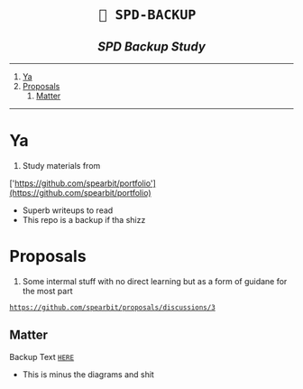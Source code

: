 <h1 align="center"><code>🤺 SPD-BACKUP </code></h1>
<h2 align="center"><i> SPD Backup Study </i></h2>

----
1. [Ya](#ya)
2. [Proposals](#proposals)
   1. [Matter](#matter)

----

# Ya 

1. Study materials from 

['https://github.com/spearbit/portfolio'](https://github.com/spearbit/portfolio) 
- Superb writeups to read
- This repo is a backup if tha shizz 

# Proposals 

1. Some intermal stuff with no direct learning but as a form of guidane for the most part 

[`https://github.com/spearbit/proposals/discussions/3`](https://github.com/spearbit/proposals/discussions/3)

## Matter 

Backup Text [`HERE`](./matter.md)
- This is minus the diagrams and shit 

